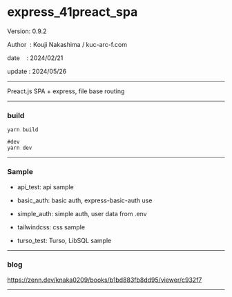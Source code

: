 ﻿# express_41preact_spa

 Version: 0.9.2

 Author  : Kouji Nakashima / kuc-arc-f.com

 date    : 2024/02/21

 update : 2024/05/26 

***

Preact.js SPA + express, file base routing

***
### build

```
yarn build

#dev
yarn dev

```

***
### Sample

* api_test: api sample

* basic_auth: basic auth, express-basic-auth use

* simple_auth: simple auth, user data from .env

* tailwindcss: css sample

* turso_test: Turso, LibSQL sample


***
### blog

https://zenn.dev/knaka0209/books/b1bd883fb8dd95/viewer/c932f7

***

